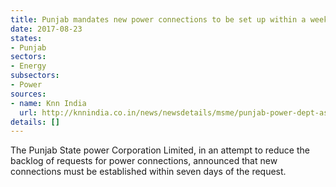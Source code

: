 ```yaml
---
title: Punjab mandates new power connections to be set up within a week
date: 2017-08-23
states:
- Punjab
sectors:
- Energy
subsectors:
- Power
sources:
- name: Knn India
  url: http://knnindia.co.in/news/newsdetails/msme/punjab-power-dept-assures-new-connect-within-7-days-industry-sceptical-about-implementation
details: []
---
```


The Punjab State power Corporation Limited, in an attempt to reduce the backlog of requests for power connections, announced that new connections must be established within seven days of the request.
